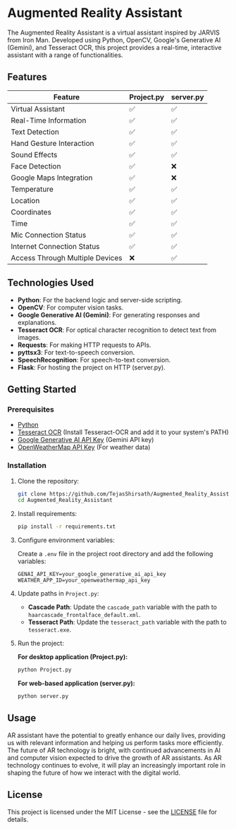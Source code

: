 # Augmented Reality Assistant

The Augmented Reality Assistant is a virtual assistant inspired by JARVIS from Iron Man. Developed using Python, OpenCV, Google's Generative AI (Gemini), and Tesseract OCR, this project provides a real-time, interactive assistant with a range of functionalities.

## Features

<table>
  <thead>
    <tr>
      <th>Feature</th>
      <th>Project.py</th>
      <th>server.py</th>
    </tr>
  </thead>
  <tbody>
    <tr>
      <td>Virtual Assistant</td>
      <td>✅</td>
      <td>✅</td>
    </tr>
    <tr>
      <td>Real-Time Information</td>
      <td>✅</td>
      <td>✅</td>
    </tr>
    <tr>
      <td>Text Detection</td>
      <td>✅</td>
      <td>✅</td>
    </tr
    <tr>
      <td>Hand Gesture Interaction</td>
      <td>✅</td>
      <td>✅</td>
    </tr
    <tr>
      <td>Sound Effects</td>
      <td>✅</td>
      <td>✅</td>
    </tr>
    <tr>
      <td>Face Detection</td>
      <td>✅</td>
      <td>❌</td>
    </tr>
    <tr>
      <td>Google Maps Integration</td>
      <td>✅</td>
      <td>❌</td>
    </tr>
    <tr>
      <td>Temperature</td>
      <td>✅</td>
      <td>✅</td>
    </tr>
    <tr>
      <td>Location</td>
      <td>✅</td>
      <td>✅</td>
    </tr>
    <tr>
      <td>Coordinates</td>
      <td>✅</td>
      <td>✅</td>
    </tr>
    <tr>
      <td>Time</td>
      <td>✅</td>
      <td>✅</td>
    </tr>
    <tr>
      <td>Mic Connection Status</td>
      <td>✅</td>
      <td>✅</td>
    </tr>
    <tr>
      <td>Internet Connection Status</td>
      <td>✅</td>
      <td>✅</td>
    </tr>
    <tr>
      <td>Access Through Multiple Devices</td>
      <td>❌</td>
      <td>✅</td>
    </tr>
  </tbody>
</table>

## Technologies Used

- **Python**: For the backend logic and server-side scripting.
- **OpenCV**: For computer vision tasks.
- **Google Generative AI (Gemini)**: For generating responses and explanations.
- **Tesseract OCR**: For optical character recognition to detect text from images.
- **Requests**: For making HTTP requests to APIs.
- **pyttsx3**: For text-to-speech conversion.
- **SpeechRecognition**: For speech-to-text conversion.
- **Flask**: For hosting the project on HTTP (server.py).

## Getting Started

### Prerequisites

- [Python](https://www.python.org/downloads/)
- [Tesseract OCR](https://github.com/tesseract-ocr/tesseract) (Install Tesseract-OCR and add it to your system's PATH)
- [Google Generative AI API Key](https://ai.google.dev/gemini-api/docs/api-key) (Gemini API key)
- [OpenWeatherMap API Key](https://openweathermap.org/api) (For weather data)

### Installation

1. Clone the repository:

    ```bash
    git clone https://github.com/TejasShirsath/Augmented_Reality_Assistant.git
    cd Augmented_Reality_Assistant
    ```

2. Install requirements:

    ```bash
    pip install -r requirements.txt
    ```

3. Configure environment variables:

    Create a `.env` file in the project root directory and add the following variables:

    ```
    GENAI_API_KEY=your_google_generative_ai_api_key
    WEATHER_APP_ID=your_openweathermap_api_key
    ```

4. Update paths in `Project.py`:

    - **Cascade Path**: Update the `cascade_path` variable with the path to `haarcascade_frontalface_default.xml`.
    - **Tesseract Path**: Update the `tesseract_path` variable with the path to `tesseract.exe`.

5. Run the project:

    **For desktop application (Project.py):**
    ```bash
    python Project.py
    ```

    **For web-based application (server.py):**
    ```bash
    python server.py
    ```

## Usage

AR assistant have the potential to greatly enhance our daily lives, providing us with relevant information and helping us perform tasks more efficiently. The future of AR technology is bright, with continued advancements in AI and computer vision expected to drive the growth of AR assistants. As AR technology continues to evolve, it will play an increasingly important role in shaping the future of how we interact with the digital world.


## License

This project is licensed under the MIT License - see the [LICENSE](LICENSE) file for details.
